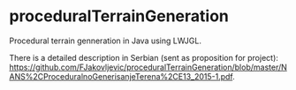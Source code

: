 # proceduralTerrainGeneration
Procedural terrain genneration in Java using LWJGL.

There is a detailed description in Serbian (sent as proposition for project): https://github.com/FJakovljevic/proceduralTerrainGeneration/blob/master/NANS%2CProceduralnoGenerisanjeTerena%2CE13_2015-1.pdf.
